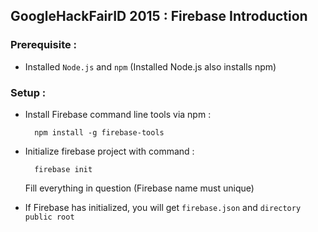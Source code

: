 ## GoogleHackFairID 2015 : Firebase Introduction

### Prerequisite :
* Installed `Node.js` and `npm` (Installed Node.js also installs npm)

### Setup :
* Install Firebase command line tools via npm :
	
		npm install -g firebase-tools

* Initialize firebase project with command :

		firebase init

	Fill everything in question (Firebase name must unique)

* If Firebase has initialized, you will get `firebase.json` and `directory public root`